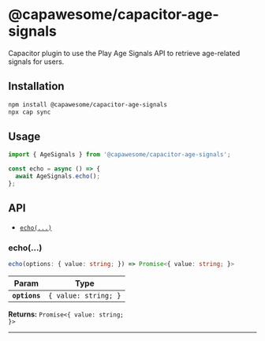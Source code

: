 # @capawesome/capacitor-age-signals

Capacitor plugin to use the Play Age Signals API to retrieve age-related signals for users.

## Installation

```bash
npm install @capawesome/capacitor-age-signals
npx cap sync
```

## Usage

```typescript
import { AgeSignals } from '@capawesome/capacitor-age-signals';

const echo = async () => {
  await AgeSignals.echo();
};
```

## API

<docgen-index>

* [`echo(...)`](#echo)

</docgen-index>

<docgen-api>
<!--Update the source file JSDoc comments and rerun docgen to update the docs below-->

### echo(...)

```typescript
echo(options: { value: string; }) => Promise<{ value: string; }>
```

| Param         | Type                            |
| ------------- | ------------------------------- |
| **`options`** | <code>{ value: string; }</code> |

**Returns:** <code>Promise&lt;{ value: string; }&gt;</code>

--------------------

</docgen-api>
